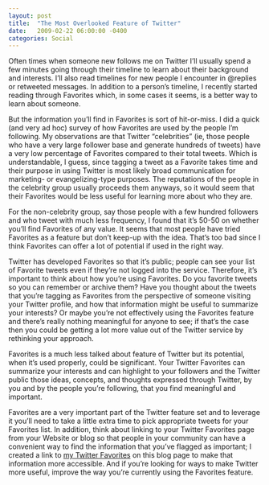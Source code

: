 ```yaml
---
layout: post
title:  "The Most Overlooked Feature of Twitter"
date:   2009-02-22 06:00:00 -0400
categories: Social
---
```

Often times when someone new follows me on Twitter I’ll usually spend a few minutes going through
their timeline to learn about their background and interests. I’ll also read timelines for new people
I encounter in @replies or retweeted messages. In addition to a person’s timeline, I recently started
reading through Favorites which, in some cases it seems, is a better way to learn about someone.

But the information you’ll find in Favorites is sort of hit-or-miss. I did a quick (and very ad hoc)
survey of how Favorites are used by the people I’m following. My observations are that Twitter “celebrities”
(ie, those people who have a very large follower base and generate hundreds of tweets) have a very low
percentage of Favorites compared to their total tweets. Which is understandable, I guess, since tagging a
tweet as a Favorite takes time and their purpose in using Twitter is most likely broad communication for
marketing- or evangelizing-type purposes. The reputations of the people in the celebrity group usually
proceeds them anyways, so it would seem that their Favorites would be less useful for learning more about
who they are.

For the non-celebrity group, say those people with a few hundred followers and who tweet with much less
frequency, I found that it’s 50-50 on whether you’ll find Favorites of any value. It seems that most
people have tried Favorites as a feature but don’t keep-up with the idea. That’s too bad since I think
Favorites can offer a lot of potential if used in the right way.

Twitter has developed Favorites so that it’s public; people can see your list of Favorite tweets even if
they’re not logged into the service. Therefore, it’s important to think about how you’re using Favorites.
Do you favorite tweets so you can remember or archive them? Have you thought about the tweets that you’re
tagging as Favorites from the perspective of someone visiting your Twitter profile, and how that information
might be useful to summarize your interests? Or maybe you’re not effectively using the Favorites feature and
there’s really nothing meaningful for anyone to see; if that’s the case then you could be getting a lot
more value out of the Twitter service by rethinking your approach.

Favorites is a much less talked about feature of Twitter but its potential, when it’s used properly,
could be significant. Your Twitter Favorites can summarize your interests and can highlight to your
followers and the Twitter public those ideas, concepts, and thoughts expressed through Twitter, by you and
by the people you’re following, that you find meaningful and important.

Favorites are a very important part of the Twitter feature set and to leverage it you’ll need to take a
little extra time to pick appropriate tweets for your Favorites list. In addition, think about linking to
your Twitter Favorites page from your Website or blog so that people in your community can have a convenient
way to find the information that you’ve flagged as important; I created a link to [my Twitter Favorites][SaievaTwitterFavoritesURL]
on this blog page to make that information more accessible. And if you’re looking for ways to make Twitter more
useful, improve the way you’re currently using the Favorites feature.

[SaievaTwitterFavoritesURL]: https://X.com/saieva/favorites
